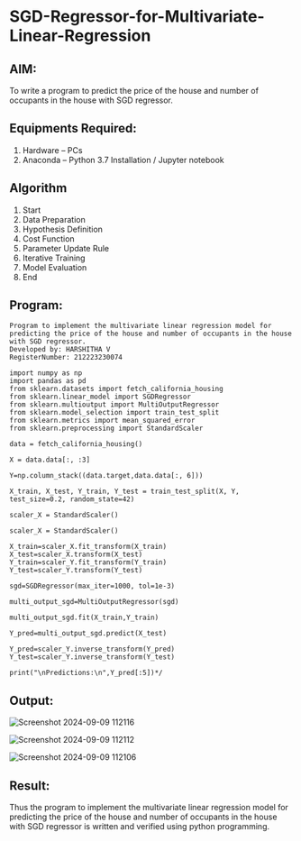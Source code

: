 # SGD-Regressor-for-Multivariate-Linear-Regression

## AIM:
To write a program to predict the price of the house and number of occupants in the house with SGD regressor.

## Equipments Required:
1. Hardware – PCs
2. Anaconda – Python 3.7 Installation / Jupyter notebook

## Algorithm
1. Start 
2. Data Preparation
3. Hypothesis Definition
4. Cost Function
5. Parameter Update Rule
6. Iterative Training
7. Model Evaluation
8. End

## Program:
```
Program to implement the multivariate linear regression model for predicting the price of the house and number of occupants in the house with SGD regressor.
Developed by: HARSHITHA V
RegisterNumber: 212223230074 
```
```
import numpy as np
import pandas as pd
from sklearn.datasets import fetch_california_housing
from sklearn.linear_model import SGDRegressor
from sklearn.multioutput import MultiOutputRegressor
from sklearn.model_selection import train_test_split
from sklearn.metrics import mean_squared_error
from sklearn.preprocessing import StandardScaler

data = fetch_california_housing()

X = data.data[:, :3]

Y=np.column_stack((data.target,data.data[:, 6]))

X_train, X_test, Y_train, Y_test = train_test_split(X, Y, test_size=0.2, random_state=42)

scaler_X = StandardScaler()

scaler_X = StandardScaler()

X_train=scaler_X.fit_transform(X_train)
X_test=scaler_X.transform(X_test)
Y_train=scaler_Y.fit_transform(Y_train)
Y_test=scaler_Y.transform(Y_test)

sgd=SGDRegressor(max_iter=1000, tol=1e-3)

multi_output_sgd=MultiOutputRegressor(sgd)

multi_output_sgd.fit(X_train,Y_train)

Y_pred=multi_output_sgd.predict(X_test)

Y_pred=scaler_Y.inverse_transform(Y_pred)
Y_test=scaler_Y.inverse_transform(Y_test)

print("\nPredictions:\n",Y_pred[:5])*/
```

## Output:

![Screenshot 2024-09-09 112116](https://github.com/user-attachments/assets/ff5fd012-8c2c-43a4-84b7-236f7bc2b4b1)

![Screenshot 2024-09-09 112112](https://github.com/user-attachments/assets/572366a6-dcfa-4b3a-a583-0e9ff740f15e)

![Screenshot 2024-09-09 112106](https://github.com/user-attachments/assets/65aa92c8-b84a-4312-b350-c78177260db1)

## Result:
Thus the program to implement the multivariate linear regression model for predicting the price of the house and number of occupants in the house with SGD regressor is written and verified using python programming.
